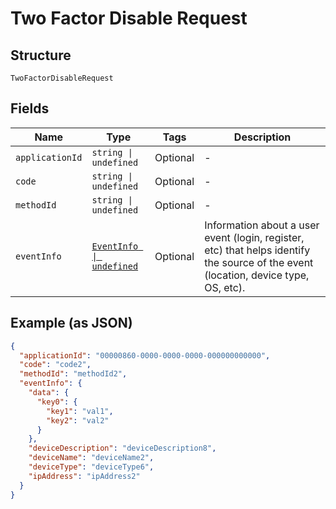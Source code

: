 
# Two Factor Disable Request

## Structure

`TwoFactorDisableRequest`

## Fields

| Name | Type | Tags | Description |
|  --- | --- | --- | --- |
| `applicationId` | `string \| undefined` | Optional | - |
| `code` | `string \| undefined` | Optional | - |
| `methodId` | `string \| undefined` | Optional | - |
| `eventInfo` | [`EventInfo \| undefined`](../../doc/models/event-info.md) | Optional | Information about a user event (login, register, etc) that helps identify the source of the event (location, device type, OS, etc). |

## Example (as JSON)

```json
{
  "applicationId": "00000860-0000-0000-0000-000000000000",
  "code": "code2",
  "methodId": "methodId2",
  "eventInfo": {
    "data": {
      "key0": {
        "key1": "val1",
        "key2": "val2"
      }
    },
    "deviceDescription": "deviceDescription8",
    "deviceName": "deviceName2",
    "deviceType": "deviceType6",
    "ipAddress": "ipAddress2"
  }
}
```


